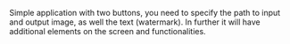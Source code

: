 Simple application with two buttons, you need to specify the path to input and output image, as well the text (watermark).
In further it will have additional elements on the screen and functionalities.